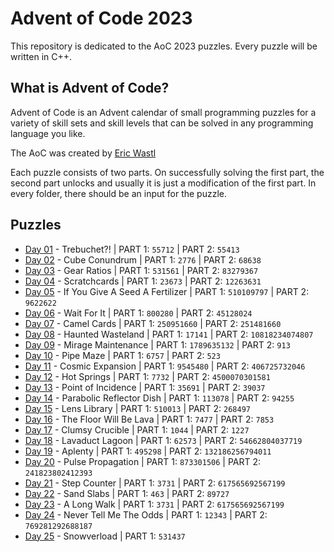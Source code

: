 # Advent of Code 2023
This repository is dedicated to the AoC 2023 puzzles. Every puzzle will be written in C++. 

## What is Advent of Code?
Advent of Code is an Advent calendar of small programming puzzles for a variety of skill sets and skill levels that can be solved in any programming language you like.

The AoC was created by [Eric Wastl](http://was.tl)

Each puzzle consists of two parts. On successfully solving the first part, the second part unlocks and usually it is just a modification of the first part. In every folder, there should be an input for the puzzle.

## Puzzles

* [Day 01](https://github.com/mnhtrieu/advent2023/tree/master/01_day) - Trebuchet?! | PART 1: `55712` | PART 2: `55413`
* [Day 02](https://github.com/mnhtrieu/advent2023/tree/master/02_day) - Cube Conundrum | PART 1: `2776` | PART 2: `68638`
* [Day 03](https://github.com/mnhtrieu/advent2023/tree/master/03_day) - Gear Ratios | PART 1: `531561` | PART 2: `83279367`
* [Day 04](https://github.com/mnhtrieu/advent2023/tree/master/04_day) - Scratchcards | PART 1: `23673` | PART 2: `12263631`
* [Day 05](https://github.com/mnhtrieu/advent2023/tree/master/05_day) - If You Give A Seed A Fertilizer | PART 1: `510109797` | PART 2: `9622622`
* [Day 06](https://github.com/mnhtrieu/advent2023/tree/master/06_day) - Wait For It | PART 1: `800280` | PART 2: `45128024`
* [Day 07](https://github.com/mnhtrieu/advent2023/tree/master/07_day) - Camel Cards | PART 1: `250951660` | PART 2: `251481660`
* [Day 08](https://github.com/mnhtrieu/advent2023/tree/master/08_day) - Haunted Wasteland | PART 1: `17141` | PART 2: `10818234074807`
* [Day 09](https://github.com/mnhtrieu/advent2023/tree/master/09_day) - Mirage Maintenance | PART 1: `1789635132` | PART 2: `913`
* [Day 10](https://github.com/mnhtrieu/advent2023/tree/master/10_day) - Pipe Maze | PART 1: `6757` | PART 2: `523`
* [Day 11](https://github.com/mnhtrieu/advent2023/tree/master/11_day) - Cosmic Expansion | PART 1: `9545480` | PART 2: `406725732046`
* [Day 12](https://github.com/mnhtrieu/advent2023/tree/master/12_day) - Hot Springs | PART 1: `7732` | PART 2: `4500070301581`
* [Day 13](https://github.com/mnhtrieu/advent2023/tree/master/13_day) - Point of Incidence | PART 1: `35691` | PART 2: `39037`
* [Day 14](https://github.com/mnhtrieu/advent2023/tree/master/14_day) - Parabolic Reflector Dish | PART 1: `113078` | PART 2: `94255`
* [Day 15](https://github.com/mnhtrieu/advent2023/tree/master/15_day) - Lens Library | PART 1: `510013` | PART 2: `268497`
* [Day 16](https://github.com/mnhtrieu/advent2023/tree/master/16_day) - The Floor Will Be Lava | PART 1: `7477` | PART 2: `7853`
* [Day 17](https://github.com/mnhtrieu/advent2023/tree/master/17_day) - Clumsy Crucible | PART 1: `1044` | PART 2: `1227`
* [Day 18](https://github.com/mnhtrieu/advent2023/tree/master/18_day) - Lavaduct Lagoon | PART 1: `62573` | PART 2: `54662804037719`
* [Day 19](https://github.com/mnhtrieu/advent2023/tree/master/19_day) - Aplenty | PART 1: `495298` | PART 2: `132186256794011`
* [Day 20](https://github.com/mnhtrieu/advent2023/tree/master/20_day) - Pulse Propagation | PART 1: `873301506` | PART 2: `241823802412393`
* [Day 21](https://github.com/mnhtrieu/advent2023/tree/master/21_day) - Step Counter | PART 1: `3731` | PART 2: `617565692567199`
* [Day 22](https://github.com/mnhtrieu/advent2023/tree/master/22_day) - Sand Slabs | PART 1: `463` | PART 2: `89727`
* [Day 23](https://github.com/mnhtrieu/advent2023/tree/master/23_day) - A Long Walk | PART 1: `3731` | PART 2: `617565692567199`
* [Day 24](https://github.com/mnhtrieu/advent2023/tree/master/24_day) - Never Tell Me The Odds | PART 1: `12343` | PART 2: `769281292688187`
* [Day 25](https://github.com/mnhtrieu/advent2023/tree/master/25_day) - Snowverload | PART 1: `531437`
